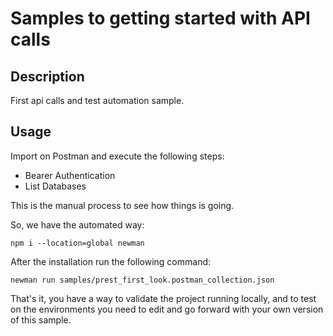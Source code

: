 # Samples to getting started with API calls

## Description

First api calls and test automation sample.

## Usage

Import on Postman and execute the following steps:

* Bearer Authentication
* List Databases

This is the manual process to see how things is going.

So, we have the automated way:

```
npm i --location=global newman
```

After the installation run the following command:

```
newman run samples/prest_first_look.postman_collection.json
```

That's it, you have a way to validate the project running locally, and to test
on the environments you need to edit and go forward with your own version of this
sample.